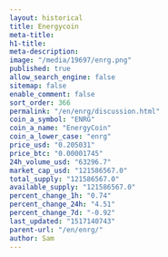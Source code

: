 ```yaml
---
layout: historical
title: Energycoin
meta-title: 
h1-title: 
meta-description: 
image: "/media/19697/enrg.png"
published: true
allow_search_engine: false
sitemap: false
enable_comment: false
sort_order: 366
permalink: "/en/enrg/discussion.html"
coin_a_symbol: "ENRG"
coin_a_name: "EnergyCoin"
coin_a_lower_case: "enrg"
price_usd: "0.205031"
price_btc: "0.00001745"
24h_volume_usd: "63296.7"
market_cap_usd: "121586567.0"
total_supply: "121586567.0"
available_supply: "121586567.0"
percent_change_1h: "0.74"
percent_change_24h: "4.51"
percent_change_7d: "-0.92"
last_updated: "1517140743"
parent-url: "/en/enrg/"
author: Sam
---
```


